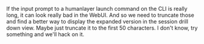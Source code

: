 If the input prompt to a humanlayer launch command on the CLI is really long, it can look really bad in the WebUI. And so we need to truncate those and find a better way to display the expanded version in the session drill down view. Maybe just truncate it to the first 50 characters. I don't know, try something and we'll hack on it.

